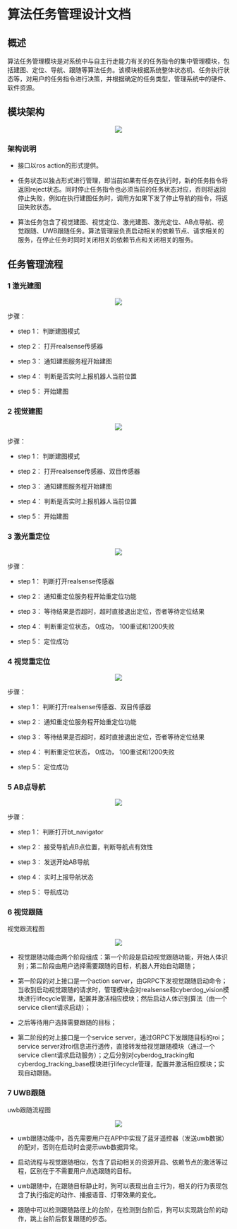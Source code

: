 # 算法任务管理设计文档

## 概述
算法任务管理模块是对系统中与自主行走能力有关的任务指令的集中管理模块，包括建图、定位、导航、跟随等算法任务。该模块根据系统整体状态机、任务执行状态等，对用户的任务指令进行决策，并根据确定的任务类型，管理系统中的硬件、软件资源。
## 模块架构

<center>

![](./image/algorithm_manager/algorithm_manager.png)

</center>

### 架构说明

- 接口以ros action的形式提供。

- 任务状态以独占形式进行管理，即当前如果有任务在执行时，新的任务指令将返回reject状态。同时停止任务指令也必须当前的任务状态对应，否则将返回停止失败，例如在执行建图任务时，调用方如果下发了停止导航的指令，将返回失败状态。 

- 算法任务包含了视觉建图、视觉定位、激光建图、激光定位、AB点导航、视觉跟随、UWB跟随任务。算法管理层负责启动相关的依赖节点、请求相关的服务，在停止任务时同时关闭相关的依赖节点和关闭相关的服务。

## 任务管理流程

### 1 激光建图

<center>

![](./image/algorithm_manager/lidar_mapping.png)

</center>

步骤：

- step 1： 判断建图模式

- step 2： 打开realsense传感器

- step 3： 通知建图服务程开始建图

- step 4： 判断是否实时上报机器人当前位置

- step 5： 开始建图

### 2 视觉建图

<center>

![](./image/algorithm_manager/vision_mapping.png)

</center>

步骤：

- step 1： 判断建图模式

- step 2： 打开realsense传感器、双目传感器

- step 3： 通知建图服务程开始建图

- step 4： 判断是否实时上报机器人当前位置

- step 5： 开始建图

### 3 激光重定位

<center>

![](./image/algorithm_manager/lidar_relocalization.png)

</center>

步骤：

- step 1： 判断打开realsense传感器

- step 2： 通知重定位服务程开始重定位功能

- step 3： 等待结果是否超时，超时直接退出定位，否者等待定位结果

- step 4： 判断重定位状态， 0成功， 100重试和1200失败

- step 5： 定位成功

### 4 视觉重定位

<center>

![](./image/algorithm_manager/vision_relocalization.png)

</center>

步骤：

- step 1： 判断打开realsense传感器、双目传感器

- step 2： 通知重定位服务程开始重定位功能

- step 3： 等待结果是否超时，超时直接退出定位，否者等待定位结果

- step 4： 判断重定位状态， 0成功， 100重试和1200失败

- step 5： 定位成功

### 5 AB点导航

<center>

![](./image/algorithm_manager/ab_navigation.png)

</center>

步骤：

- step 1： 判断打开bt_navigator

- step 2： 接受导航点B点位置，判断导航点有效性

- step 3： 发送开始AB导航

- step 4： 实时上报导航状态

- step 5： 导航成功

### 6 视觉跟随

视觉跟流程图

<center>

![](./image/algorithm_manager/vision_tracking.png)

</center>

- 视觉跟随功能由两个阶段组成：第一个阶段是启动视觉跟随功能，开始人体识别；第二阶段由用户选择需要跟随的目标，机器人开始自动跟随；

- 第一阶段的对上接口是一个action server，由GRPC下发视觉跟随启动命令；当收到启动视觉跟随的请求时，管理模块会对realsense和cyberdog_vision模块进行lifecycle管理，配置并激活相应模块；然后启动人体识别算法（由一个service client请求启动）；

- 之后等待用户选择需要跟随的目标；

- 第二阶段的对上接口是一个service server，通过GRPC下发跟随目标的roi；service server对roi信息进行透传，直接转发给视觉跟随模块（通过一个service client请求启动服务）；之后分别对cyberdog_tracking和cyberdog_tracking_base模块进行lifecycle管理，配置并激活相应模块；实现自动跟随。

### 7 UWB跟随

uwb跟随流程图

<center>

![](./image/algorithm_manager/uwb_tracking.png)

</center>

- uwb跟随功能中，首先需要用户在APP中实现了蓝牙遥控器（发送uwb数据）的配对，否则在启动时会提示uwb数据异常。

- 启动流程与视觉跟随相似，包含了启动相关的资源开启、依赖节点的激活等过程，区别在于不需要用户点选跟随的目标。

- uwb跟随中，在跟随目标静止时，狗可以表现出自主行为，相关的行为表现包含了执行指定的动作、播报语音、灯带效果的变化。

- 跟随中可以检测跟随路径上的台阶，在检测到台阶后，狗可以实现跳台阶的动作，跳上台阶后恢复跟随的步态。
